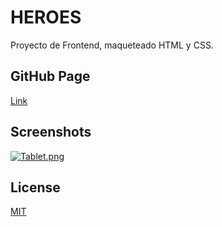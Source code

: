 # HEROES

Proyecto de Frontend, maqueteado HTML y CSS.

## GitHub Page

[Link](https://karvaroz.github.io/heroes/)

## Screenshots

[![Tablet.png](https://i.postimg.cc/Jzmc7VKk/Tablet.png)](https://postimg.cc/vcq6XKJY)

## License

[MIT](https://choosealicense.com/licenses/mit/)



